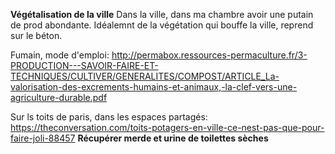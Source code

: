 **Végétalisation de la ville**
Dans la ville, dans ma chambre avoir une putain de prod abondante. Idéalemnt de la végétation qui bouffe la ville, reprend sur le béton.

Fumain, mode d'emploi: http://permabox.ressources-permaculture.fr/3-PRODUCTION---SAVOIR-FAIRE-ET-TECHNIQUES/CULTIVER/GENERALITES/COMPOST/ARTICLE_La-valorisation-des-excrements-humains-et-animaux,-la-clef-vers-une-agriculture-durable.pdf

Sur ls toits de paris, dans les espaces partagés: https://theconversation.com/toits-potagers-en-ville-ce-nest-pas-que-pour-faire-joli-88457
**Récupérer merde et urine de toilettes sèches**